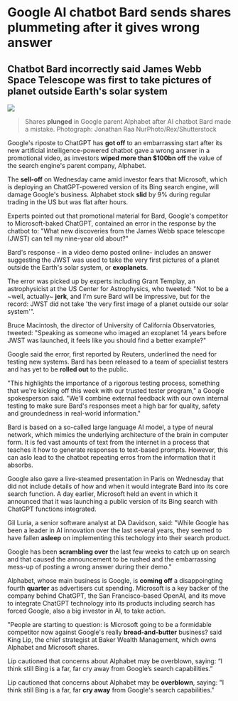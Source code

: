 # Google AI chatbot Bard sends **shares** **plummeting** after it gives wrong answer

## Chatbot Bard incorrectly said James Webb Space Telescope was first to take pictures of planet outside Earth's solar system

![](https://i.guim.co.uk/img/media/82e2b2e9df74543da87d8efdd6e84d74d8345ad2/206_668_5153_3092/master/5153.jpg?width=620&quality=85&dpr=1&s=none)

> Shares **plunged** in Google parent Alphabet after AI chatbot Bard made a mistake. Photograph: Jonathan Raa NurPhoto/Rex/Shutterstock

Google's riposte to ChatGPT has **got off** to an embarrassing start after its new artificial intelligence-powered chatbot gave a wrong answer in a promotional video, as investors **wiped more than $100bn off** the value of the search engine's parent company, Alphabet.

The **sell-off** on Wednesday came amid investor fears that Microsoft, which is deploying an ChatGPT-powered version of its Bing search engine, will damage Google's business. Alphabet stock **slid** by 9% during regular trading in the US but was flat after hours.

Experts pointed out that promotional material for Bard, Google's competitor to Microsoft-baked ChatGPT, contained an error in the response by the chatbot to: "What new discoveries from the James Webb space telescope (JWST) can tell my nine-year old about?"

Bard's response - in a video demo posted online- includes an answer suggesting the JWST was used to take the very first pictures of a planet outside the Earth's solar system, or **exoplanets**.

The error was picked up by experts including Grant Templay, an astrophysicist at the US Center for Astrophysics, who tweeted: "Not to be a ~well, actually~ **jerk**, and I'm sure Bard will be impressive, but for the record: JWST did not take 'the very first image of a planet outside our solar system'".

Bruce Macintosh, the director of University of California Observatories, tweeted: "Speaking as someone who imaged an exoplanet 14 years before JWST was launched, it feels like you should find a better example?"

Google said the error, first reported by Reuters, underlined the need for testing new systems. Bard has been released to a team of specialist testers and has yet to be **rolled out** to the public.

"This highlights the importance of a rigorous testing process, something that we're kicking off this week with our trusted tester program," a Google spokesperson said. "We'll combine external feedback with our own internal testing to make sure Bard's responses meet a high bar for quality, safety and groundedness in real-world information."

Bard is based on a so-called large language AI model, a type of neural network, which mimics the underlying architecture of the brain in computer form. It is fed vast amounts of text from the internet in a process that teaches it how to generate responses to text-based prompts. However, this can aslo lead to the chatbot repeating erros from the information that it absorbs.

Google also gave a live-steamed presentation in Paris on Wednesday that did not include details of how and when it would integrate Bard into its core search function. A day earlier, Microsoft held an event in which it announced that it was launching a public version of its Bing search with ChatGPT functions integrated.

Gil Luria, a senior software analyst at DA Davidson, said: "While Google has been a leader in AI innovation over the last several years, they seemed to have fallen **asleep** on implementing this techology into their search product.

Google has been **scrambling over** the last few weeks to catch up on search and that caused the announcement to be rushed and the embarrassing mess-up of posting a wrong answer during their demo."

Alphabet, whose main business is Google, is **coming off** a disappoingting fourth **quarter** as advertisers cut spending. Microsoft is a key backer of the company behind ChatGPT, the San Francisco-based OpenAI, and its move to integrate ChatGPT technology into its products including search has forced Google, also a big investor in AI, to take action.

"People are starting to question: is Microsoft going to be a formidable competitor now against Google's really **bread-and-butter** business? said King Lip, the chief strategist at Baker Wealth Management, which owns Alphabet and Microsoft shares.

Lip cautioned that concerns about Alphabet may be overblown, saying: “I think still Bing is a far, far cry away from Google’s search capabilities.”

Lip cautioned that concerns about Alphabet may be **overblown**, saying: "I think still Bing is a far, far **cry away** from Google's search capabilities."


